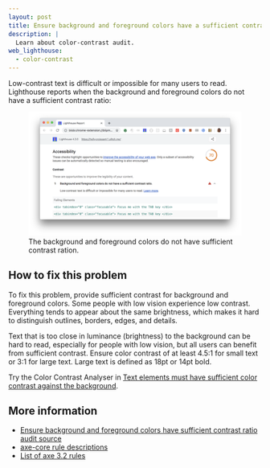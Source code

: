 ```yaml
---
layout: post
title: Ensure background and foreground colors have a sufficient contrast ratio
description: |
  Learn about color-contrast audit.
web_lighthouse:
  - color-contrast
---
```


Low-contrast text is difficult or impossible for many users to read.
Lighthouse reports when the background and
foreground colors do not have a sufficient contrast ratio:

<figure class="w-figure">
  <img class="w-screenshot w-screenshot--filled" src="color-contrast.png" alt="Lighthouse audit showing background and foreground colors do not have sufficient contrast ratio">
  <figcaption class="w-figcaption">
    The background and foreground colors do not have sufficient contrast ration.
</figure>


## How to fix this problem

To fix this problem,
provide sufficient contrast for background and foreground colors.
Some people with low vision experience low contrast.
Everything tends to appear about the same brightness,
which makes it hard to distinguish outlines, borders, edges, and details.

Text that is too close in luminance (brightness) to the background can be hard to read,
especially for people with low vision,
but all users can benefit from sufficient contrast.
Ensure color contrast of at least 4.5:1 for small text or 3:1 for large text.
Large text is defined as 18pt or 14pt bold.

Try the Color Contrast Analyser in
[Text elements must have sufficient color contrast against the background](https://dequeuniversity.com/rules/axe/3.3/color-contrast).

<!--
## How this audit impacts overall Lighthouse score

Todo. I have no idea how accessibility scoring is working!
-->
## More information

- [Ensure background and foreground colors have sufficient contrast ratio audit source](https://github.com/GoogleChrome/lighthouse/blob/master/lighthouse-core/audits/accessibility/color-contrast.js)
- [axe-core rule descriptions](https://github.com/dequelabs/axe-core/blob/develop/doc/rule-descriptions.md)
- [List of axe 3.2 rules](https://dequeuniversity.com/rules/axe/3.3)
